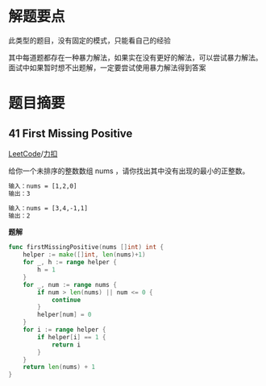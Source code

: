 # 解题要点
此类型的题目，没有固定的模式，只能看自己的经验

其中每道题都存在一种暴力解法，如果实在没有更好的解法，可以尝试暴力解法。面试中如果暂时想不出题解，一定要尝试使用暴力解法得到答案

# 题目摘要
## 41 First Missing Positive
[LeetCode](https://leetcode.com/problems/first-missing-positive/)/[力扣](https://leetcode-cn.com/problems/first-missing-positive/)

给你一个未排序的整数数组 nums ，请你找出其中没有出现的最小的正整数。

```html
输入：nums = [1,2,0]
输出：3

输入：nums = [3,4,-1,1]
输出：2
```

**题解**
```go
func firstMissingPositive(nums []int) int {
    helper := make([]int, len(nums)+1)
    for _, h := range helper {
        h = 1
    }
    for _, num := range nums {
        if num > len(nums) || num <= 0 {
            continue
        }
        helper[num] = 0
    }
    for i := range helper {
        if helper[i] == 1 {
            return i
        }
    }
    return len(nums) + 1
}
```